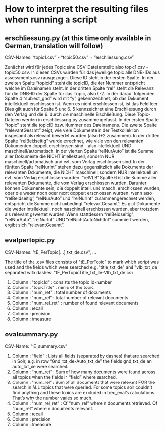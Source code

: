 # How to interpret the resulting files when running a script
## erschliessung.py (at this time only available in German, translation will follow)
CSV-Names: “topic1.csv” - “topic50.csv” + “erschliessung.csv”

Zunächst wird für jedes Topic eine CSV-Datei erstellt: also topic1.csv - topic50.csv.
In diesen CSVs wurden für das jeweilige topic alle DNB-IDs aus assessments.csv rausgezogen. Diese ID steht in der ersten Spalte. 
In der zweiten Spalte “topicid” steht die topicID, die der Nummer entspricht welche im Dateinamen steht. 
In der dritten Spalte “rel” steht die Relevanz für die DNB-ID der Spalte für das Topic, also 0-2. 
In der darauf folgenden Spalte 4 “subject_gnd” wird mit “y” gekennzeichnet, ob das Dokument intellektuell erschlossen ist. Wenn es nicht erschlossen ist, ist das Feld leer. Dies gilt auch für Spalte 5 und 6. 5 kennzeichnet eine Erschliessung durch den Verlag und die 6. durch die maschinelle Erschließung.
Diese Topic-Dateien werden in erschliessung.py zusammengefasst. In der ersten Spalte “topic” steht die topicID bzw. Nummer des Dateinamens. 
Die zweite Spalte “relevantGesamt” zeigt, wie viele Dokumente in der Testkollektion insgesamt als relevant bewertet wurden (also 1+2 zusammen).
In der dritten Spalte “relBeidseitig” wurde errechnet, wie viele von den relevanten Dokumenten doppelt erschlossen sind - also intellektuell UND maschinell/automatisch. In der vierten Spalte “relNurAuto” ist die Summe aller Dokumente die NICHT intellektuell, sondern NUR maschinell/automatisch und evt. vom Verlag erschlossen sind. In der fünften Spalte “relNurInt” stehen dazu gegensätzlich alle Dokumente der relevanten Dokumente, die NICHT maschinell, sondern NUR intellektuell un evt. vom Verlag erschlossen wurden. 
“relVLB” Spalte 6 ist die Summe aller relevanten Dokumente, die vom Verlag erschlossen wurden. Darunter können Dokumente sein, die doppelt intell. und masch. erschlossen wurden, oder die weder noch oder nicht doppelt erschlossen wurden.
Wenn also “relBeidseitig”, “relNurAuto” und “relNurInt” zusammengerechnet werden, entspricht die Summe nicht unbedingt “relevantGesamt”. Es gibt Dokumente die weder intellektuell, noch maschinell erschlossen wurden, aber trotzdem als relevant gewertet wurden. 
Wenn stattdessen “relBeidseitig”, “relNurAuto”, “relNurInt” UND “relNichtAutoNichtInt” summiert werden, ergibt sich “relevantGesamt”.

## evalpertopic.py
CSV-Names: "tE_PerTopic[...]_txt_de.csv", ...

The title of the .csv files consists of "tE_PerTopic" to mark which script was used and the fields which were searched e.g. "title_txt_de" and "vlb_txt_de separated with dashes: "tE_PerTopicTitle_txt_de-Vlb_txt_de.csv

1. Column : "topicId" : consists the topic Id-number
2. Column : "topicTitle" : name of the topic
3. Column : "num_ret" : total number of documents
4. Column : "num_rel" : total number of relevant documents
5. Column : "num_rel_ret" : number of found relevant documents
6. Column : recall
7. Column : precision 
8. Column : fmeasure

## evalsummary.py
CSV-Name: "tE_summary.csv"

1. Column : “field” : Lists all fields (separated by dashes) that are searched in Solr, e.g. in row “Gnd_txt_de-Auto_txt_de” the fields gnd_txt_de an auto_txt_de were searched.
2. Column : “num_ret” : Sum of how many documents were found across all topics when the fields in “field” where searched.
3. Column : “num_rel” : Sum of all documents that were relevant FOR the search in ALL topics that were queried. For some topics solr couldn’t find anything and these topics are excluded in trec_eval’s calculations. That’s why the number varies so much.
4. Column : “num_rel_ret” : Of “num_rel” where n documents retrieved. Of “num_ret” where n documents relevant.
5. Column : recall
6. Column : precision
7. Column : fmeasure
